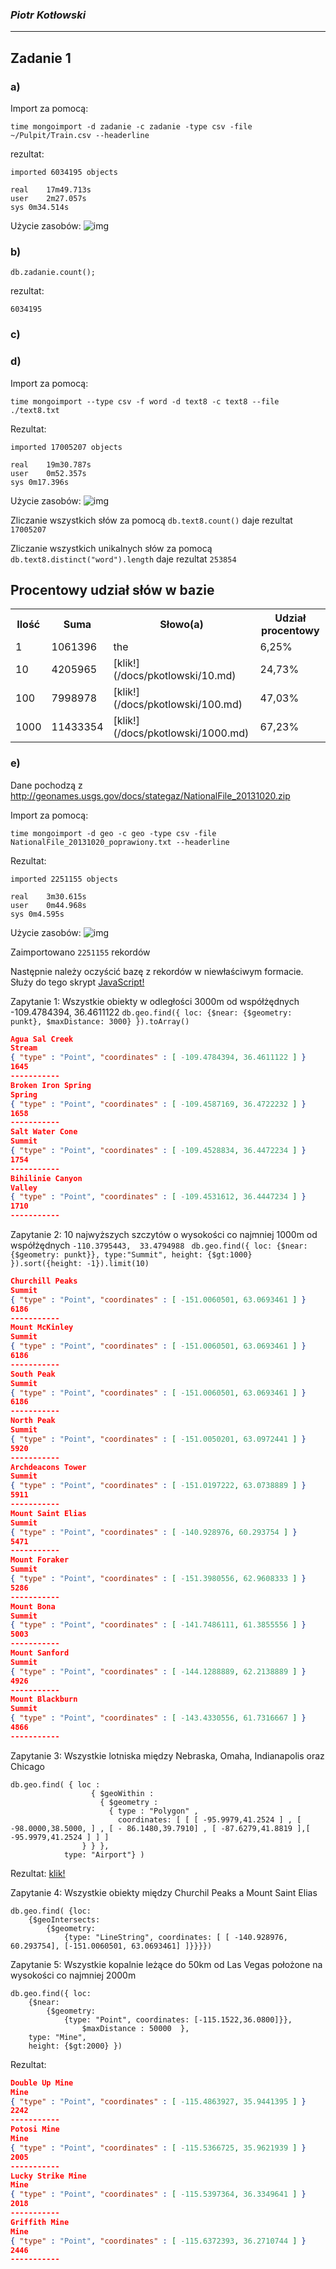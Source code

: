 ### *Piotr Kotłowski*

----

## Zadanie 1
### a)
Import za pomocą:
```
time mongoimport -d zadanie -c zadanie -type csv -file ~/Pulpit/Train.csv --headerline
```
rezultat:
```
imported 6034195 objects

real	17m49.713s
user	2m27.057s
sys	0m34.514s
```
Użycie zasobów:
![img](http://i44.tinypic.com/4tn5li.png)
### b)
```
db.zadanie.count();
```
rezultat:
```
6034195
```
### c)

### d)
Import za pomocą:
```
time mongoimport --type csv -f word -d text8 -c text8 --file ./text8.txt
```
Rezultat:
```
imported 17005207 objects

real	19m30.787s
user	0m52.357s
sys	0m17.396s
```
Użycie zasobów:
![img](http://oi42.tinypic.com/16i9swk.jpg)

Zliczanie wszystkich słów za pomocą ``` db.text8.count() ``` daje rezultat ``` 17005207 ```

Zliczanie wszystkich unikalnych słów za pomocą ``` db.text8.distinct("word").length ``` daje rezultat ``` 253854 ```


Procentowy udział słów w bazie
-------------

<table>
  <tr>
    <th>Ilość</th><th>Suma</th><th>Słowo(a)</th><th>Udział procentowy</th>
  </tr>
  <tr>
    <td>1</td><td>1061396</td><td>the</td><td>6,25%</td>
  </tr>
  <tr>
    <td>10</td><td>4205965</td><td>[klik!](/docs/pkotlowski/10.md)</td><td>24,73%</td>
  </tr>
 <tr>
    <td>100</td><td>7998978</td><td>[klik!](/docs/pkotlowski/100.md)</td><td>47,03%</td>
  </tr>
 <tr>
    <td>1000</td><td>11433354</td><td>[klik!](/docs/pkotlowski/1000.md)</td><td>67,23%</td>
  </tr>
</table>

### e)
Dane pochodzą z http://geonames.usgs.gov/docs/stategaz/NationalFile_20131020.zip

Import za pomocą:
```
time mongoimport -d geo -c geo -type csv -file NationalFile_20131020_poprawiony.txt --headerline

```
Rezultat:
```
imported 2251155 objects

real	3m30.615s
user	0m44.968s
sys	0m4.595s

```
Użycie zasobów:
![img](http://oi42.tinypic.com/16i9swk.jpg)

Zaimportowano ```2251155``` rekordów

Następnie należy oczyścić bazę z rekordów w niewłaściwym formacie. Służy do tego skrypt [JavaScript!](/docs/pkotlowski/remove-geo.js)

Zapytanie 1: Wszystkie obiekty w odległości 3000m od współżędnych -109.4784394,  36.4611122 
```db.geo.find({ loc: {$near: {$geometry: punkt}, $maxDistance: 3000} }).toArray()```
```json
Agua Sal Creek
Stream
{ "type" : "Point", "coordinates" : [ -109.4784394, 36.4611122 ] }
1645
-----------
Broken Iron Spring
Spring
{ "type" : "Point", "coordinates" : [ -109.4587169, 36.4722232 ] }
1658
-----------
Salt Water Cone
Summit
{ "type" : "Point", "coordinates" : [ -109.4528834, 36.4472234 ] }
1754
-----------
Bihilinie Canyon
Valley
{ "type" : "Point", "coordinates" : [ -109.4531612, 36.4447234 ] }
1710
-----------
```

Zapytanie 2: 10 najwyższych szczytów o wysokości co najmniej 1000m od współżędnych ```-110.3795443,  33.4794988 ```
```db.geo.find({ loc: {$near: {$geometry: punkt}}, type:"Summit", height: {$gt:1000} }).sort({height: -1}).limit(10)```
```json
Churchill Peaks
Summit
{ "type" : "Point", "coordinates" : [ -151.0060501, 63.0693461 ] }
6186
-----------
Mount McKinley
Summit
{ "type" : "Point", "coordinates" : [ -151.0060501, 63.0693461 ] }
6186
-----------
South Peak
Summit
{ "type" : "Point", "coordinates" : [ -151.0060501, 63.0693461 ] }
6186
-----------
North Peak
Summit
{ "type" : "Point", "coordinates" : [ -151.0050201, 63.0972441 ] }
5920
-----------
Archdeacons Tower
Summit
{ "type" : "Point", "coordinates" : [ -151.0197222, 63.0738889 ] }
5911
-----------
Mount Saint Elias
Summit
{ "type" : "Point", "coordinates" : [ -140.928976, 60.293754 ] }
5471
-----------
Mount Foraker
Summit
{ "type" : "Point", "coordinates" : [ -151.3980556, 62.9608333 ] }
5286
-----------
Mount Bona
Summit
{ "type" : "Point", "coordinates" : [ -141.7486111, 61.3855556 ] }
5003
-----------
Mount Sanford
Summit
{ "type" : "Point", "coordinates" : [ -144.1288889, 62.2138889 ] }
4926
-----------
Mount Blackburn
Summit
{ "type" : "Point", "coordinates" : [ -143.4330556, 61.7316667 ] }
4866
-----------
```

Zapytanie 3: Wszystkie lotniska między Nebraska, Omaha, Indianapolis oraz Chicago
```
db.geo.find( { loc :
                  { $geoWithin :
                    { $geometry :
                      { type : "Polygon" ,
                        coordinates: [ [ [ -95.9979,41.2524 ] , [ -98.0000,38.5000, ] , [ - 86.1480,39.7910] , [ -87.6279,41.8819 ],[ -95.9979,41.2524 ] ] ]
                } } },
			type: "Airport"} )
```

Rezultat: [klik!](/docs/pkotlowski/lotniska.md)

Zapytanie 4: Wszystkie obiekty między Churchil Peaks a Mount Saint Elias
```
db.geo.find( {loc: 
	{$geoIntersects: 
		{$geometry: 
			{type: "LineString", coordinates: [ [ -140.928976, 60.293754], [-151.0060501, 63.0693461] ]}}}})
```
Zapytanie 5: Wszystkie kopalnie leżące do 50km od Las Vegas położone na wysokości co najmniej 2000m
```
db.geo.find({ loc: 
	{$near: 
		{$geometry: 
			{type: "Point", coordinates: [-115.1522,36.0800]}}, 
				$maxDistance : 50000  },
	type: "Mine",
	height: {$gt:2000} })
```

Rezultat:
```json
Double Up Mine
Mine
{ "type" : "Point", "coordinates" : [ -115.4863927, 35.9441395 ] }
2242
-----------
Potosi Mine
Mine
{ "type" : "Point", "coordinates" : [ -115.5366725, 35.9621939 ] }
2005
-----------
Lucky Strike Mine
Mine
{ "type" : "Point", "coordinates" : [ -115.5397364, 36.3349641 ] }
2018
-----------
Griffith Mine
Mine
{ "type" : "Point", "coordinates" : [ -115.6372393, 36.2710744 ] }
2446
-----------

```